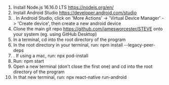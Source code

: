 1. Install Node.js 16.16.0 LTS https://nodejs.org/en/
2. Install Android Studio https://developer.android.com/studio
3. . In Android Studio, click on 'More Actions' -> 'Virtual Device Manager' -> 'Create device', then create a new android device
4. Clone the main git repo https://github.com/jamesworcester/STEVE onto your system (eg. using GitHub Desktop)
5. In a terminal, cd into the root directory of the program
6. In the root directory in your terminal, run: npm install --legacy-peer-deps
7. . If using a mac, run: npx pod-install
8. Run: npm start
9. Open a new terminal (don't close the first one) and cd into the root directory of the program
10. In that new terminal, run: npx react-native run-android
